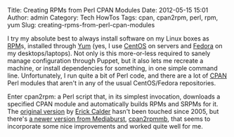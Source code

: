 Title: Creating RPMs from Perl CPAN Modules
Date: 2012-05-15 15:01
Author: admin
Category: Tech HowTos
Tags: cpan, cpan2rpm, perl, rpm, yum
Slug: creating-rpms-from-perl-cpan-modules

I try my absolute best to always install software on my Linux boxes as
[RPM](http://en.wikipedia.org/wiki/RPM_Package_Manager)s, installed
through [Yum](http://yum.baseurl.org/) (yes, I use
[CentOS](http://www.centos.org) on servers and
[Fedora](http://fedoraproject.org/) on my desktops/laptops). Not only is
this more-or-less required to sanely manage configuration through
Puppet, but it also lets me recreate a machine, or install dependencies
for something, in one simple command line. Unfortunately, I run quite a
bit of Perl code, and there are a lot of [CPAN](http://www.cpan.org/)
Perl modules that aren't in any of the usual CentOS/Fedora repositories.

Enter cpan2rpm: a Perl script that, in its simplest invocation,
downloads a specified CPAN module and automatically builds RPMs and
SRPMs for it. The [original version](http://perl.arix.com/cpan2rpm/) by
[Erick Calder](http://www.arix.com/ec/) hasn't been touched since 2005,
but there's [a newer version from
Mediaburst](http://www.mediaburst.co.uk/blog/creating-perl-module-rpms/),
[cpan2rpmmb](http://www2.mbstatic.co.uk/wp-content/uploads/2009/09/cpan2rpmmb),
that seems to incorporate some nice improvements and worked quite well
for me.
